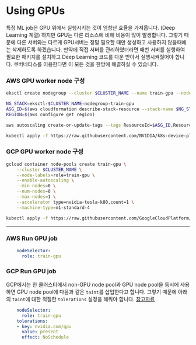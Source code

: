 # Using GPUs

특정 ML job은 GPU 위에서 실행시키는 것이 엄청난 효율을 가져옵니다. (Deep Learning 계열) 하지만 GPU는 다른 리소스에 비해 비용이 많이 발생합니다. 
그렇기 때문에 다른 서버와는 다르게 GPU서버는 정말 필요할 때만 생성하고 사용하지 않을때에는 삭제하도록 하겠습니다. 만약에 직접 서버를 관리하였더라면 매번 서버를 실행하여 필요한 패키지를 설치하고 
Deep Learning 코드를 다운 받아서 실행시켜줬어야 합니다. 쿠버네티스를 이용한다면 이 모든 것을 한방에 해결하실 수 있습니다.



### AWS GPU worker node 구성
```bash
eksctl create nodegroup --cluster $CLUSTER_NAME --name train-gpu --nodes-min 0 --nodes-max 1 --nodes 0 --node-labels "role=train-gpu" --node-type p3.2xlarge --asg-access

NG_STACK=eksctl-$CLUSTER_NAME-nodegroup-train-gpu
ASG_ID=$(aws cloudformation describe-stack-resource --stack-name $NG_STACK --logical-resource-id NodeGroup --query StackResourceDetail.PhysicalResourceId --output text)
REGION=$(aws configure get region)

aws autoscaling create-or-update-tags --tags ResourceId=$ASG_ID,ResourceType=auto-scaling-group,Key=k8s.io/cluster-autoscaler/node-template/label/role,Value=train-gpu,PropagateAtLaunch=true

kubectl apply -f https://raw.githubusercontent.com/NVIDIA/k8s-device-plugin/v1.11/nvidia-device-plugin.yml
```

### GCP GPU worker node 구성

```bash
gcloud container node-pools create train-gpu \
    --cluster $CLUSTER_NAME \
    --node-labels=role=train-gpu \
    --enable-autoscaling \
    --min-nodes=0 \
    --num-nodes=0 \
    --max-nodes=1 \
    --accelerator type=nvidia-tesla-k80,count=1 \
    --machine-type=n1-standard-4

kubectl apply -f https://raw.githubusercontent.com/GoogleCloudPlatform/container-engine-accelerators/stable/nvidia-driver-installer/cos/daemonset-preloaded.yaml
```

---

### AWS Run GPU job

```yaml
    nodeSelector:
      role: train-gpu
```

### GCP Run GPU job

GCP에서는 한 클러스터에서 non-GPU node pool과 GPU node pool을 동시에 사용하면 GPU node pool에 다음과 같은 `taint`를 삽입한다고 합니다. 그렇기 때문에 아래의 `taint`에 대한 적절한 `tolerations` 설정을 해줘야 합니다.
[참고자료](https://cloud.google.com/kubernetes-engine/docs/how-to/gpus#create)

```yaml
    nodeSelector:
      role: train-gpu
    tolerations:
    - key: nvidia.com/gpu
      value: present
      effect: NoSchedule
```
